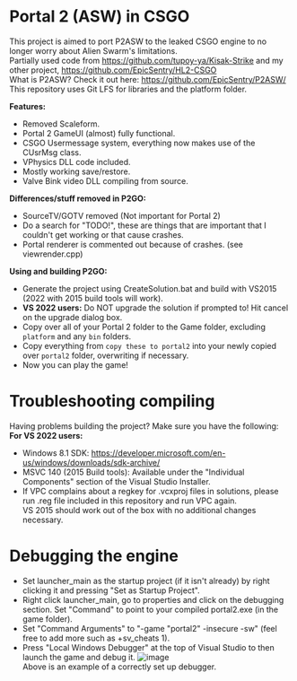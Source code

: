 # Portal 2 (ASW) in CSGO

This project is aimed to port P2ASW to the leaked CSGO engine to no longer worry about Alien Swarm's limitations.<br>
Partially used code from https://github.com/tupoy-ya/Kisak-Strike and my other project, https://github.com/EpicSentry/HL2-CSGO<br>
What is P2ASW? Check it out here: https://github.com/EpicSentry/P2ASW/<br>
This repository uses Git LFS for libraries and the platform folder.<br>

**Features:**
- Removed Scaleform.
- Portal 2 GameUI (almost) fully functional.
- CSGO Usermessage system, everything now makes use of the CUsrMsg class.
- VPhysics DLL code included.
- Mostly working save/restore.
- Valve Bink video DLL compiling from source.

**Differences/stuff removed in P2GO:**<br>
- SourceTV/GOTV removed (Not important for Portal 2)<br>
- Do a search for "TODO!", these are things that are important that I couldn't get working or that cause crashes.
- Portal renderer is commented out because of crashes. (see viewrender.cpp)

**Using and building P2GO:**
- Generate the project using CreateSolution.bat and build with VS2015 (2022 with 2015 build tools will work).<br>
- **VS 2022 users:** Do NOT upgrade the solution if prompted to! Hit cancel on the upgrade dialog box.<br>
- Copy over all of your Portal 2 folder to the Game folder, excluding `platform` and any `bin` folders.<br>
- Copy everything from `copy these to portal2` into your newly copied over `portal2` folder, overwriting if necessary.<br>
- Now you can play the game!<br>

# Troubleshooting compiling
Having problems building the project? Make sure you have the following:<br>
**For VS 2022 users:**
- Windows 8.1 SDK: https://developer.microsoft.com/en-us/windows/downloads/sdk-archive/<br>
- MSVC 140 (2015 Build tools): Available under the "Individual Components" section of the Visual Studio Installer.<br>
- If VPC complains about a regkey for .vcxproj files in solutions, please run .reg file included in this repository and run VPC again.<br>
VS 2015 should work out of the box with no additional changes necessary.<br>

# Debugging the engine
- Set launcher_main as the startup project (if it isn't already) by right clicking it and pressing "Set as Startup Project".
- Right click launcher_main, go to properties and click on the debugging section. Set "Command" to point to your compiled portal2.exe (in the game folder).
- Set "Command Arguments" to "-game "portal2" -insecure -sw" (feel free to add more such as +sv_cheats 1).
- Press "Local Windows Debugger" at the top of Visual Studio to then launch the game and debug it.
![image](https://github.com/EpicSentry/p2go/assets/82910317/a4648027-3309-4e14-b21c-83b2637bfcfc)<br>
Above is an example of a correctly set up debugger.<br>
